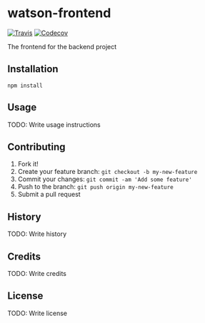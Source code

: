 # watson-frontend
[![Travis](https://img.shields.io/travis/Hallowatcher/watson-frontend.svg)](https://travis-ci.org/Hallowatcher/watson-frontend/)
[![Codecov](https://img.shields.io/codecov/c/github/Hallowatcher/watson-frontend.svg)](https://codecov.io/gh/Hallowatcher/watson-frontend)

The frontend for the backend project

## Installation

``npm install``

## Usage

TODO: Write usage instructions

## Contributing

1. Fork it!
2. Create your feature branch: `git checkout -b my-new-feature`
3. Commit your changes: `git commit -am 'Add some feature'`
4. Push to the branch: `git push origin my-new-feature`
5. Submit a pull request

## History

TODO: Write history

## Credits

TODO: Write credits

## License

TODO: Write license